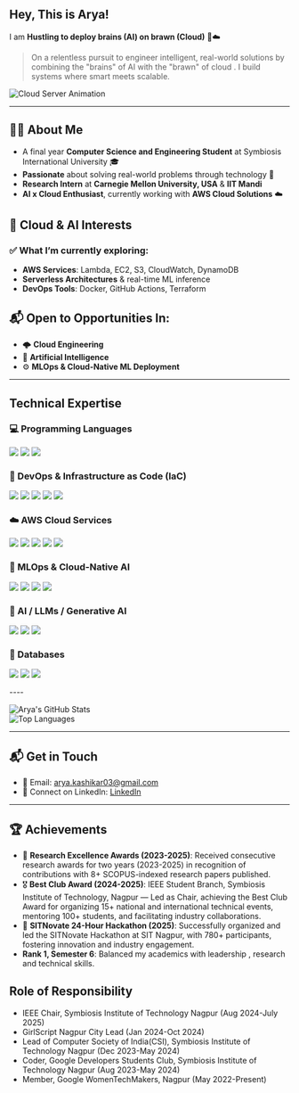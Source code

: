 ## Hey, This is Arya!  

I am **Hustling to deploy brains (AI) on brawn (Cloud)** 🧠☁️  
> On a relentless pursuit to engineer intelligent, real-world solutions by combining the "brains" of AI with the "brawn" of cloud . I build systems where smart meets scalable.

![Cloud Server Animation](assets/cloud-server.gif)

---

## 👨‍💻 About Me
- A final year **Computer Science and Engineering Student** at Symbiosis International University 🎓  
- **Passionate** about solving real-world problems through technology 🤖  
- **Research Intern** at **Carnegie Mellon University, USA** & **IIT Mandi**  
- **AI x Cloud  Enthusiast**, currently working with **AWS Cloud Solutions** ☁️  


## 🚀 Cloud & AI Interests

### ✅ What I’m currently exploring:
- **AWS Services**: Lambda, EC2, S3, CloudWatch, DynamoDB  
- **Serverless Architectures** & real-time ML inference  
- **DevOps Tools**: Docker, GitHub Actions, Terraform  


## 📬 Open to Opportunities In:
- 🌩️ **Cloud Engineering**  
- 🧠 **Artificial Intelligence**
- ⚙️ **MLOps & Cloud-Native ML Deployment**  


---
## Technical Expertise
### 💻 Programming Languages

<p>
  <img src="https://img.shields.io/badge/C++-00599C?style=for-the-badge&logo=c%2b%2b&logoColor=white" />
  <img src="https://img.shields.io/badge/Python-3776AB?style=for-the-badge&logo=python&logoColor=white" />
  <img src="https://img.shields.io/badge/Go-00ADD8?style=for-the-badge&logo=go&logoColor=white" />
</p>


### 🧰 DevOps & Infrastructure as Code (IaC)

<p>
  <img src="https://img.shields.io/badge/Docker-2496ED?style=for-the-badge&logo=docker&logoColor=white" />
  <img src="https://img.shields.io/badge/Terraform-7B42BC?style=for-the-badge&logo=terraform&logoColor=white" />
  <img src="https://img.shields.io/badge/GitHub%20Actions-2088FF?style=for-the-badge&logo=githubactions&logoColor=white" />
  <img src="https://img.shields.io/badge/Linux-FCC624?style=for-the-badge&logo=linux&logoColor=black" />
  <img src="https://img.shields.io/badge/Shell%20Scripting-black?style=for-the-badge" />
</p>


### ☁️ AWS Cloud Services

<p>
  <img src="https://img.shields.io/badge/AWS-232F3E?style=for-the-badge&logo=amazonaws&logoColor=white" />
  <img src="https://img.shields.io/badge/EC2-black?style=for-the-badge&logo=amazon-ec2&logoColor=orange" />
  <img src="https://img.shields.io/badge/S3-569A31?style=for-the-badge&logo=amazon-s3&logoColor=white" />
  <img src="https://img.shields.io/badge/Lambda-FF9900?style=for-the-badge&logo=aws-lambda&logoColor=white" />
  <img src="https://img.shields.io/badge/DynamoDB-4053D6?style=for-the-badge&logo=amazon-dynamodb&logoColor=white" />
</p>


### 🤖 MLOps & Cloud-Native AI

<p>
  <img src="https://img.shields.io/badge/Model%20Deployment-blue?style=for-the-badge" />
  <img src="https://img.shields.io/badge/CI/CD%20for%20ML-orange?style=for-the-badge" />
  <img src="https://img.shields.io/badge/SageMaker-FF9900?style=for-the-badge&logo=amazonaws&logoColor=white" />
  <img src="https://img.shields.io/badge/Model%20Monitoring-green?style=for-the-badge" />
</p>


### 🧠 AI / LLMs / Generative AI

<p>
  <img src="https://img.shields.io/badge/Agentic%20AI-228B22?style=for-the-badge" />
  <img src="https://img.shields.io/badge/Prompt%20Engineering-00A67E?style=for-the-badge&logo=openai&logoColor=white" />
  <img src="https://img.shields.io/badge/Embeddings-orange?style=for-the-badge" />
</p>


### 💾 Databases

<p>
  <img src="https://img.shields.io/badge/DynamoDB-4053D6?style=for-the-badge&logo=amazon-dynamodb&logoColor=white" />
  <img src="https://img.shields.io/badge/MySQL-4479A1?style=for-the-badge&logo=mysql&logoColor=white" />
  <img src="https://img.shields.io/badge/SQLite-003B57?style=for-the-badge&logo=sqlite&logoColor=white" />
</p>
----

![Arya's GitHub Stats](https://github-readme-stats.vercel.app/api?username=aryaaa324&show_icons=true&theme=dark&count_private=true)  
![Top Languages](https://github-readme-stats.vercel.app/api/top-langs/?username=aryaaa324&layout=compact&theme=dark)

---

## 📬 Get in Touch  
- 📧 Email: arya.kashikar03@gmail.com
- 💼 Connect on LinkedIn: [LinkedIn](https://www.linkedin.com/in/arya-kashikar-262b17285/)

---

## 🏆 Achievements  
- 🏅 **Research Excellence Awards (2023-2025)**: Received consecutive research awards for two years (2023-2025) in recognition of contributions with 8+ SCOPUS-indexed research papers published.  
- 🎖 **Best Club Award (2024-2025)**: IEEE Student Branch, Symbiosis Institute of Technology, Nagpur — Led as Chair, achieving the Best Club Award for organizing 15+ national and international technical events, mentoring 100+ students, and facilitating industry collaborations.  
- 🚀 **SITNovate 24-Hour Hackathon (2025)**: Successfully organized and led the SITNovate Hackathon at SIT Nagpur, with 780+ participants, fostering innovation and industry engagement.  
-  **Rank 1, Semester 6**: Balanced my academics with leadership , research and technical skills.
  
## Role of Responsibility
- IEEE Chair, Symbiosis Institute of Technology Nagpur (Aug 2024-July 2025)
- GirlScript Nagpur City Lead (Jan 2024-Oct 2024)
- Lead of Computer Society of India(CSI), Symbiosis Institute of Technology Nagpur (Dec 2023-May 2024)
- Coder, Google Developers Students Club, Symbiosis Institute of Technology Nagpur (Aug 2023-May 2024)
- Member, Google WomenTechMakers, Nagpur (May 2022-Present)
